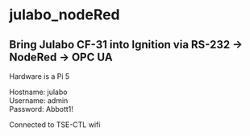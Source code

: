 # julabo_nodeRed
## Bring Julabo CF-31 into Ignition via RS-232 -> NodeRed -> OPC UA <br>

Hardware is a Pi 5<br>

Hostname: julabo<br>
Username: admin<br>
Password: Abbott1!<br>

Connected to TSE-CTL wifi<br>
